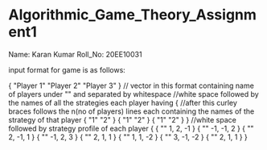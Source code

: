 # Algorithmic_Game_Theory_Assignment1
Name: Karan Kumar 
Roll_No: 20EE10031

input format for game is as follows:

{ "Player 1" "Player 2" "Player 3" }  // vector in this format containing name of players under "" and separated by whitespace 
                                     //white space followed by the names of all the strategies each player having 
{                                   //after this curley braces follows the n(no of players) lines each containing the names of the strategy of that player 
{ "1" "2" }
{ "1" "2" }
{ "1" "2" }
}
                               //white space followed by strategy profile of each player
{
{ "" 1, 2, -1 }
{ "" -1, -1, 2 }
{ "" 2, -1, 1 }
{ "" -1, 2, 3 }
{ "" 2, 1, 1 }
{ "" 1, 1, -2 }
{ "" 3, -1, -2 }
{ "" 2, 1, 1 }
}
